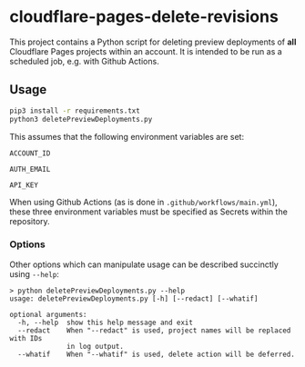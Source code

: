 # cloudflare-pages-delete-revisions

This project contains a Python script for deleting preview deployments of **all** Cloudflare Pages projects within an account.  It is intended to be run as a scheduled job, e.g. with Github Actions.

## Usage

```bash
pip3 install -r requirements.txt
python3 deletePreviewDeployments.py

```
This assumes that the following environment variables are set: 

`ACCOUNT_ID` 

`AUTH_EMAIL` 

`API_KEY` 

When using Github Actions (as is done in `.github/workflows/main.yml`), these three environment variables must be specified as Secrets within the repository.

### Options
Other options which can manipulate usage can be described succinctly using `--help`: 

```
> python deletePreviewDeployments.py --help 
usage: deletePreviewDeployments.py [-h] [--redact] [--whatif]

optional arguments:
  -h, --help  show this help message and exit
  --redact    When "--redact" is used, project names will be replaced with IDs
              in log output.
  --whatif    When "--whatif" is used, delete action will be deferred.
```
